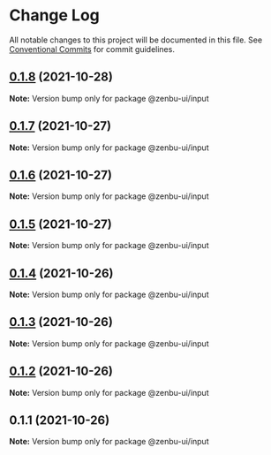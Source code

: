 # Change Log

All notable changes to this project will be documented in this file.
See [Conventional Commits](https://conventionalcommits.org) for commit guidelines.

## [0.1.8](https://github.com/KodepandaID/zenbu-ui/compare/@zenbu-ui/input@0.1.7...@zenbu-ui/input@0.1.8) (2021-10-28)

**Note:** Version bump only for package @zenbu-ui/input





## [0.1.7](https://github.com/KodepandaID/zenbu-ui/compare/@zenbu-ui/input@0.1.6...@zenbu-ui/input@0.1.7) (2021-10-27)

**Note:** Version bump only for package @zenbu-ui/input





## [0.1.6](https://github.com/KodepandaID/zenbu-ui/compare/@zenbu-ui/input@0.1.5...@zenbu-ui/input@0.1.6) (2021-10-27)

**Note:** Version bump only for package @zenbu-ui/input





## [0.1.5](https://github.com/KodepandaID/zenbu-ui/compare/@zenbu-ui/input@0.1.4...@zenbu-ui/input@0.1.5) (2021-10-27)

**Note:** Version bump only for package @zenbu-ui/input





## [0.1.4](https://github.com/KodepandaID/zenbu-ui/compare/@zenbu-ui/input@0.1.3...@zenbu-ui/input@0.1.4) (2021-10-26)

**Note:** Version bump only for package @zenbu-ui/input





## [0.1.3](https://github.com/KodepandaID/zenbu-ui/compare/@zenbu-ui/input@0.1.2...@zenbu-ui/input@0.1.3) (2021-10-26)

**Note:** Version bump only for package @zenbu-ui/input





## [0.1.2](https://github.com/KodepandaID/zenbu-ui/compare/@zenbu-ui/input@0.1.1...@zenbu-ui/input@0.1.2) (2021-10-26)

**Note:** Version bump only for package @zenbu-ui/input





## 0.1.1 (2021-10-26)

**Note:** Version bump only for package @zenbu-ui/input

